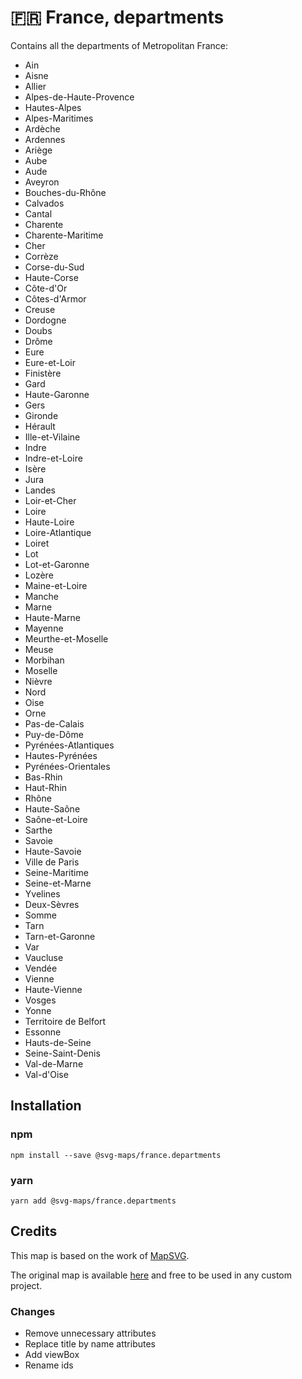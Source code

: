 # 🇫🇷 France, departments

Contains all the departments of Metropolitan France:
* Ain
* Aisne
* Allier
* Alpes-de-Haute-Provence
* Hautes-Alpes
* Alpes-Maritimes
* Ardèche
* Ardennes
* Ariège
* Aube
* Aude
* Aveyron
* Bouches-du-Rhône
* Calvados
* Cantal
* Charente
* Charente-Maritime
* Cher
* Corrèze
* Corse-du-Sud
* Haute-Corse
* Côte-d'Or
* Côtes-d'Armor
* Creuse
* Dordogne
* Doubs
* Drôme
* Eure
* Eure-et-Loir
* Finistère
* Gard
* Haute-Garonne
* Gers
* Gironde
* Hérault
* Ille-et-Vilaine
* Indre
* Indre-et-Loire
* Isère
* Jura
* Landes
* Loir-et-Cher
* Loire
* Haute-Loire
* Loire-Atlantique
* Loiret
* Lot
* Lot-et-Garonne
* Lozère
* Maine-et-Loire
* Manche
* Marne
* Haute-Marne
* Mayenne
* Meurthe-et-Moselle
* Meuse
* Morbihan
* Moselle
* Nièvre
* Nord
* Oise
* Orne
* Pas-de-Calais
* Puy-de-Dôme
* Pyrénées-Atlantiques
* Hautes-Pyrénées
* Pyrénées-Orientales
* Bas-Rhin
* Haut-Rhin
* Rhône
* Haute-Saône
* Saône-et-Loire
* Sarthe
* Savoie
* Haute-Savoie
* Ville de Paris
* Seine-Maritime
* Seine-et-Marne
* Yvelines
* Deux-Sèvres
* Somme
* Tarn
* Tarn-et-Garonne
* Var
* Vaucluse
* Vendée
* Vienne
* Haute-Vienne
* Vosges
* Yonne
* Territoire de Belfort
* Essonne
* Hauts-de-Seine
* Seine-Saint-Denis
* Val-de-Marne
* Val-d'Oise

## Installation

### npm

`npm install --save @svg-maps/france.departments`

### yarn

`yarn add @svg-maps/france.departments`

## Credits

This map is based on the work of [MapSVG](https://mapsvg.com).

The original map is available [here](https://mapsvg.com/maps/france-departments) and free to be used in any custom project.

### Changes

* Remove unnecessary attributes
* Replace title by name attributes
* Add viewBox
* Rename ids

